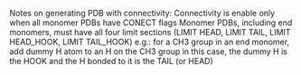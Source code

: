 Notes on generating PDB with connectivity:
Connectivity is enable only when all monomer PDBs have CONECT flags
Monomer PDBs, including end monomers,  must have all four limit sections (LIMIT HEAD, LIMIT TAIL, LIMIT HEAD_HOOK, LIMIT TAIL_HOOK)
	e.g.: for a CH3 group in an end monomer, add dummy H atom to an H on the CH3 group	      in this case, the dummy H is the HOOK and the H bonded to it is the TAIL (or HEAD)
